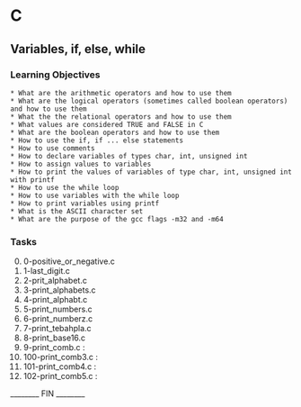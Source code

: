 # C

## Variables, if, else, while

### Learning Objectives
    * What are the arithmetic operators and how to use them
    * What are the logical operators (sometimes called boolean operators) and how to use them
    * What the the relational operators and how to use them
    * What values are considered TRUE and FALSE in C
    * What are the boolean operators and how to use them
    * How to use the if, if ... else statements
    * How to use comments
    * How to declare variables of types char, int, unsigned int
    * How to assign values to variables
    * How to print the values of variables of type char, int, unsigned int with printf
    * How to use the while loop
    * How to use variables with the while loop
    * How to print variables using printf
    * What is the ASCII character set
    * What are the purpose of the gcc flags -m32 and -m64

### Tasks
0. 0-positive_or_negative.c
1. 1-last_digit.c
2. 2-prit_alphabet.c
3. 3-print_alphabets.c
4. 4-print_alphabt.c
5. 5-print_numbers.c
6. 6-print_numberz.c
7. 7-print_tebahpla.c
8. 8-print_base16.c
9. 9-print_comb.c :
10. 100-print_comb3.c :
11. 101-print_comb4.c :
12. 102-print_comb5.c :

________ FIN ________